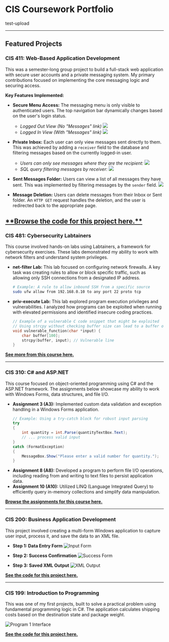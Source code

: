 # CIS Coursework Portfolio

test-upload

---

## Featured Projects

### CIS 411: Web-Based Application Development

This was a semester-long group project to build a full-stack web application with secure user accounts and a private messaging system. My primary contributions focused on implementing the core messaging logic and securing access.

**Key Features Implemented:**

* **Secure Menu Access:** The messaging menu is only visible to authenticated users. The top navigation bar dynamically changes based on the user's login status.
    * *Logged Out View (No "Messages" link)*
        ![](/CIS%20411/screenshots/2025-04-23%2021_33_17-Home%20Page%20-%20CIS411Project%20and%2078%20more%20pages%20-%20Personal%20-%20Microsoft%E2%80%8B%20Edge.jpg)
    * *Logged In View (With "Messages" link)*
        ![](/CIS%20411/screenshots/2025-04-23%2021_33_33-Home%20Page%20-%20CIS411Project%20and%2078%20more%20pages%20-%20Personal%20-%20Microsoft%E2%80%8B%20Edge.jpg)

* **Private Inbox:** Each user can only view messages sent directly to them. This was achieved by adding a `receiver` field to the database and filtering messages based on the currently logged-in user.
    * *Users can only see messages where they are the recipient:*
        ![](/CIS%20411/screenshots/2025-04-23%2021_33_44-Messages%20-%20CIS411Project%20and%2078%20more%20pages%20-%20Personal%20-%20Microsoft%E2%80%8B%20Edge.jpg)
    * *SQL query filtering messages by receiver:*
        ![](/CIS%20411/screenshots/2025-04-26%2022_48_32-SQLQuery1.sql%20-%20cis411database.database.windows.net.CIS411%20(cis411bd%20(87))_%20-%20Mi.jpg)

* **Sent Messages Folder:** Users can view a list of all messages they have sent. This was implemented by filtering messages by the `sender` field.
    ![](/CIS%20411/screenshots/2025-04-23%2021_33_49-Messages%20-%20CIS411Project%20and%2078%20more%20pages%20-%20Personal%20-%20Microsoft%E2%80%8B%20Edge.jpg)

* **Message Deletion:** Users can delete messages from their Inbox or Sent folder. An `HTTP GET` request handles the deletion, and the user is redirected back to the appropriate page.

[\*\*Browse the code for this project here.\*\*](https://github.com/NabiCook/CIS-School-Work/tree/main/CIS%20411)
---

### CIS 481: Cybersecurity Labtainers

This course involved hands-on labs using Labtainers, a framework for cybersecurity exercises. These labs demonstrated my ability to work with network filters and understand system privileges.

* **net-filter Lab:** This lab focused on configuring network firewalls. A key task was creating rules to allow or block specific traffic, such as allowing only SSH connections from a designated IP address.
    ```bash
    # Example: A rule to allow inbound SSH from a specific source
    sudo ufw allow from 192.168.0.10 to any port 22 proto tcp
    ```

* **priv-execute Lab:** This lab explored program execution privileges and vulnerabilities. I analyzed how programs can be exploited when running with elevated permissions and identified insecure coding practices.
    ```c
    // Example of a vulnerable C code snippet that might be exploited
    // Using strcpy without checking buffer size can lead to a buffer overflow.
    void vulnerable_function(char *input) {
        char buffer[100];
        strcpy(buffer, input); // Vulnerable line
    }
    ```

[**See more from this course here.**](https://github.com/NabiCook/CIS-School-Work/tree/main/CIS%20481)

---

### CIS 310: C# and ASP.NET

This course focused on object-oriented programming using C# and the ASP.NET framework. The assignments below showcase my ability to work with Windows Forms, data structures, and file I/O.

* **Assignment 3 (A3):** Implemented custom data validation and exception handling in a Windows Forms application.
    ```csharp
    // Example: Using a try-catch block for robust input parsing
    try
    {
        int quantity = int.Parse(quantityTextBox.Text);
        // ... process valid input
    }
    catch (FormatException)
    {
        MessageBox.Show("Please enter a valid number for quantity.");
    }
    ```
* **Assignment 8 (A8):** Developed a program to perform file I/O operations, including reading from and writing to text files to persist application data.
* **Assignment 10 (A10):** Utilized LINQ (Language Integrated Query) to efficiently query in-memory collections and simplify data manipulation.

[**Browse the assignments for this course here.**](https://github.com/NabiCook/CIS-School-Work/tree/main/CIS310)

---

### CIS 200: Business Application Development

This project involved creating a multi-form Windows application to capture user input, process it, and save the data to an XML file.

* **Step 1: Data Entry Form**
    ![Input Form](https://raw.githubusercontent.com/NabiCook/CIS-School-Work/main/img/program3-1.png)

* **Step 2: Success Confirmation**
    ![Success Form](https://raw.githubusercontent.com/NabiCook/CIS-School-Work/main/img/program3-2.png)

* **Step 3: Saved XML Output**
    ![XML Output](https://raw.githubusercontent.com/NabiCook/CIS-School-Work/main/img/program3-3.png)

[**See the code for this project here.**](https://github.com/NabiCook/CIS-School-Work/tree/main/CIS200/Program3)

---

### CIS 199: Introduction to Programming

This was one of my first projects, built to solve a practical problem using fundamental programming logic in C#. The application calculates shipping costs based on the destination state and package weight.

![Program 1 Interface](https://raw.githubusercontent.com/NabiCook/CIS-School-Work/main/img/program1.png)

[**See the code for this project here.**](https://github.com/NabiCook/CIS-School-Work/tree/main/CIS199/Program%201)